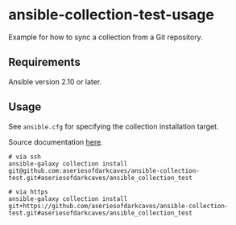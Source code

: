 # ansible-collection-test-usage
Example for how to sync a collection from a Git repository.
## Requirements
Ansible version 2.10 or later.

## Usage
See `ansible.cfg` for specifying the collection installation target. 

Source documentation [here](https://docs.ansible.com/ansible/latest/user_guide/collections_using.html#installing-a-collection-from-a-git-repository).
```
# via ssh
ansible-galaxy collection install git@github.com:aseriesofdarkcaves/ansible-collection-test.git#aseriesofdarkcaves/ansible_collection_test

# via https
ansible-galaxy collection install git+https://github.com/aseriesofdarkcaves/ansible-collection-test.git#aseriesofdarkcaves/ansible_collection_test
```
